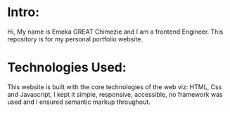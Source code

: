 # Intro:
Hi, My name is Emeka GREAT Chimezie and I am a frontend Engineer. This repository is for my personal portfolio website.

# Technologies Used:
This website is built with the core technologies of the web viz: HTML, Css and Javascript, I kept it simple, responsive, accessible, no framework was used and I ensured semantic markup throughout.
